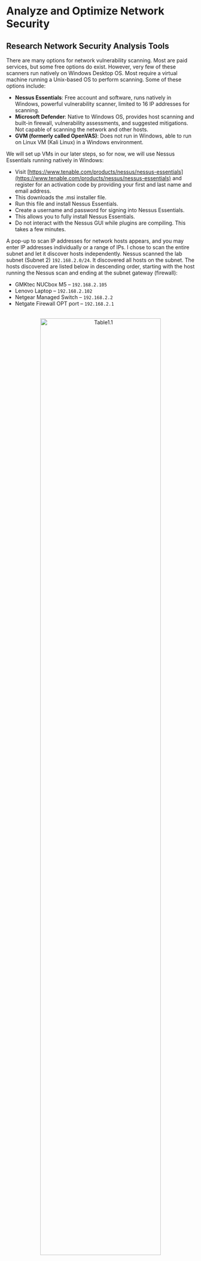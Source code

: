 # Analyze and Optimize Network Security

## Research Network Security Analysis Tools

There are many options for network vulnerability scanning. Most are paid services, but some free options do exist. However, very few of these scanners run natively on Windows Desktop OS. Most require a virtual machine running a Unix-based OS to perform scanning. Some of these options include:

- **Nessus Essentials**: Free account and software, runs natively in Windows, powerful vulnerability scanner, limited to 16 IP addresses for scanning.
- **Microsoft Defender**: Native to Windows OS, provides host scanning and built-in firewall, vulnerability assessments, and suggested mitigations. Not capable of scanning the network and other hosts.
- **GVM (formerly called OpenVAS)**: Does not run in Windows, able to run on Linux VM (Kali Linux) in a Windows environment.

We will set up VMs in our later steps, so for now, we will use Nessus Essentials running natively in Windows:

- Visit [https://www.tenable.com/products/nessus/nessus-essentials](https://www.tenable.com/products/nessus/nessus-essentials) and register for an activation code by providing your first and last name and email address.
- This downloads the .msi installer file.
- Run this file and install Nessus Essentials.
- Create a username and password for signing into Nessus Essentials.
- This allows you to fully install Nessus Essentials.
- Do not interact with the Nessus GUI while plugins are compiling. This takes a few minutes.

A pop-up to scan IP addresses for network hosts appears, and you may enter IP addresses individually or a range of IPs. I chose to scan the entire subnet and let it discover hosts independently. Nessus scanned the lab subnet (Subnet 2) `192.168.2.0/24`. It discovered all hosts on the subnet. The hosts discovered are listed below in descending order, starting with the host running the Nessus scan and ending at the subnet gateway (firewall):

- GMKtec NUCbox M5 – `192.168.2.105`
- Lenovo Laptop – `192.168.2.102`
- Netgear Managed Switch – `192.168.2.2`
- Netgate Firewall OPT port – `192.168.2.1`

<p align="center">
  <br/>
  <img src="https://imgur.com/Hu7OlX8.png" height="80%" width="80%" alt="Table1.1"/><br /><br />
</p>

The discovered hosts are shown in the figure above and are all included in the default scan that is reported on in the next section.

## Analyze Security Scans and Hardening Recommendations

After the scan was completed, the Nessus interface populated with a list of 37 vulnerabilities. Most elements of the Nessus output (colored blue in the ‘Severity’ column) were default flags that provided information on processes that occurred during the scan but pose no risk, such as host MAC detection and host OS detection. 

Host MAC and OS detection can also be done with basic tools like nmap or Zenmap. These entries are included in the Nessus output to provide information and are flagged as “info” in the severity column (colored blue) instead of “low”, “med”, or “high” (which are yellow, orange, and red, respectively).

Only 4 vulnerabilities received Common Vulnerability Scoring System (CVSS) scores. These ranged from 2.1 – 6.5 (low – med) shown in the figure below.

<p align="center">
  <br/>
  <img src="https://imgur.com/tGARO4u.png" height="80%" width="80%" alt="Table1.1"/><br /><br />
</p>

The first two scores listed in the figure above are for the firewall and are related to DHCP server detection and ICMP timestamp disclosure. Regarding the DHCP vulnerability, the report reads, “It does not demonstrate any vulnerability, but a local attacker may use DHCP to become intimately familiar with the associated network.”

The ICMP timestamp vulnerability refers to internal attackers again. Hosts are configured to respond to ICMP packets (pings) from other internal hosts on the network. This is beneficial for network troubleshooting and diagnostic data. The benefits outweigh the risks in this case. Additionally, the WAN interface of my firewall has a rule to block all ICMP packets, regardless of subtype; they are to be dropped silently, and no type of response is sent (echo, reset).

Next, the laptop host has two medium CVSS flags set. One is for the “untrusted SSL certificate” of the Nessus GUI itself, which is displayed in a browser window for the service running on the localhost. It can be trusted because we are using a certificate for an internal service and public trust is not necessary. We are accessing the Nessus GUI on “localhost,” meaning we have control over the server, and we can be sure we are connected to the intended service. This is normal practice for internal tools on a small, controlled network behind a firewall or VPN.

Our last vulnerability flag, the second medium CVSS, is an issue that we will address directly. Our Nessus report reads: “Signing is not required on the remote SMB server. An unauthenticated, remote attacker can exploit this to conduct man-in-the-middle attacks against the SMB server.” SMB (Server Message Block) is a network file-sharing protocol primarily used for providing shared access to files, printers, and serial ports among nodes on a network. It is common in Windows environments. The remediation to this vulnerability is detailed in the next section.

## Perform Hardening of Devices and Network

### Enable SMB Signing

- Press `Win + R` to open the run dialog.
- Type `secpol.msc` and press Enter.
  - This opens the Local Security Policy.
- In the left column, open **Local Policies > Security Options**.
- Locate the field **‘Microsoft network server: Digitally sign communications (always)’**.
- Double-click the field, which opens a pop-up window.
  - Set it to **Enabled** and click **OK**.

### Restart SMB Services

- Press `Win + R` to open the run dialog.
- Type `services.msc` and press Enter.
- Locate the **‘Server’** field and right-click it, then select **Restart**.
- Locate the **‘Workstation’** field and right-click it, then select **Restart**.

### Verify SMB is Enabled

- Open PowerShell (right-click Windows button, select **Terminal (Admin)**).
- Type `Get-SmbClientConfiguration | Select-Object EnableSecuritySignature`.
  - This should return the value of `= True` (see the figure below).

<p align="center">
  <br/>
  <img src="https://imgur.com/beAOQM2.png" height="80%" width="80%" alt="Table1.1"/><br /><br />
</p>

## Basic host and network hardening
•	Strong passwords (length, alphanumeric, special characters)
•	Configure firewall rules (completed in earlier sections)
•	Antivirus - antimalware software on each host (pre-existing)
•	Configure firewall rules (completed in earlier sections)
•	Log security events (may explore logging and automated scanning in the future)
•	Subnetting – segmentation – VLANs (completed in earlier sections)
•	Strong wireless encryption (WPA3)
•	Regular software / driver updates (AV – Windows – Driver Easy)
